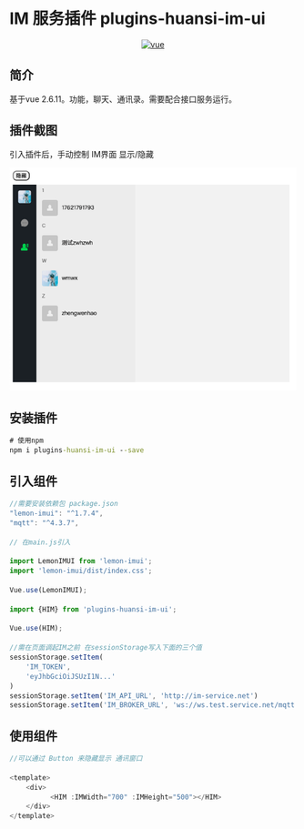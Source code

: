 # IM 服务插件 plugins-huansi-im-ui

<p align="center">
  <a href="https://github.com/vuejs/vue">
    <img src="https://img.shields.io/badge/vue-2.6.10-brightgreen.svg" alt="vue">
  </a>
</p>

## 简介

基于vue 2.6.11。功能，聊天、通讯录。需要配合接口服务运行。<br>

## 插件截图

引入插件后，手动控制 IM界面 显示/隐藏 <br>

<img src="https://raw.githubusercontent.com/illusionriver/pictures/main/im-ui-screen.png" alt="">

## 安装插件

```cmd
# 使用npm 
npm i plugins-huansi-im-ui --save
```

## 引入组件

``` javascript
//需要安装依赖包 package.json
"lemon-imui": "^1.7.4",
"mqtt": "^4.3.7",

// 在main.js引入

import LemonIMUI from 'lemon-imui';
import 'lemon-imui/dist/index.css';

Vue.use(LemonIMUI);

import {HIM} from 'plugins-huansi-im-ui';

Vue.use(HIM);

//需在页面调起IM之前 在sessionStorage写入下面的三个值
sessionStorage.setItem(
    'IM_TOKEN',
    'eyJhbGciOiJSUzI1N...'
)
sessionStorage.setItem('IM_API_URL', 'http://im-service.net')
sessionStorage.setItem('IM_BROKER_URL', 'ws://ws.test.service.net/mqtt')

```

## 使用组件

``` javascript
//可以通过 Button 来隐藏显示 通讯窗口

<template>
    <div>
          <HIM :IMWidth="700" :IMHeight="500"></HIM>
    </div>
</template>

```
